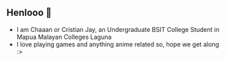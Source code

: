 ## Henlooo 👋

- I am Chaaan or Cristian Jay, an Undergraduate BSIT College Student in Mapua Malayan Colleges Laguna
- I love playing games and anything anime related so, hope we get along :>

<!--
**Chaaan30/Chaaan30** is a ✨ _special_ ✨ repository because its `README.md` (this file) appears on your GitHub profile.

Here are some ideas to get you started:

- 🔭 I’m currently working on ...
- 🌱 I’m currently learning ...
- 👯 I’m looking to collaborate on ...
- 🤔 I’m looking for help with ...
- 💬 Ask me about ...
- 📫 How to reach me: ...
- 😄 Pronouns: ...
- ⚡ Fun fact: ...
-->
